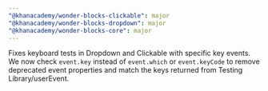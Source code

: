 ```yaml
---
"@khanacademy/wonder-blocks-clickable": major
"@khanacademy/wonder-blocks-dropdown": major
"@khanacademy/wonder-blocks-core": major
---
```


Fixes keyboard tests in Dropdown and Clickable with specific key events. We now check `event.key` instead of `event.which` or `event.keyCode` to remove deprecated event properties and match the keys returned from Testing Library/userEvent.

